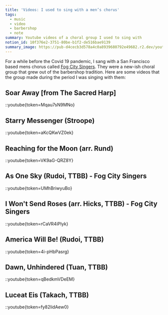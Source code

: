 ```yaml
---
title: 'Videos: I used to sing with a men’s chorus'
tags:
  - music
  - video
  - barbershop
  - note
summary: Youtube videos of a choral group I used to sing with
notion_id: 10f376e2-3751-80be-b1f2-de516bae9139
summary_image: https://pub-d4cecb3d578a4c0a8939680792e49682.r2.dev/youtube/Mqau7sN9MNo.jpg
---
```

For a while before the Covid 19 pandemic, I sang with a San Francisco based mens chorus called [Fog City Singers](https://www.fogcitysingers.com/). They were a new-ish choral group that grew out of the barbershop tradition. Here are some videos that the group made during the period I was singing with them:

## **Soar Away \[from The Sacred Harp]**

::youtube{token=Mqau7sN9MNo}

## **Starry Messenger (Stroope)**

::youtube{token=aKcQKwVZ0ek}

## **Reaching for the Moon (arr. Rund)**

::youtube{token=VK9aG-QRZ8Y}

## **As One Sky (Rudoi, TTBB) - Fog City Singers**

::youtube{token=UMhBriwyuBo}

## **I Won't Send Roses (arr. Hicks, TTBB) - Fog City Singers**

::youtube{token=rCaVR4iPlyk}

## **America Will Be! (Rudoi, TTBB)**

::youtube{token=4i-pHbPasrg}

## **Dawn, Unhindered (Tuan, TTBB)**

::youtube{token=qBedkmVDeEM}

## **Luceat Eis (Takach, TTBB)**

::youtube{token=fy82lidAew0}
